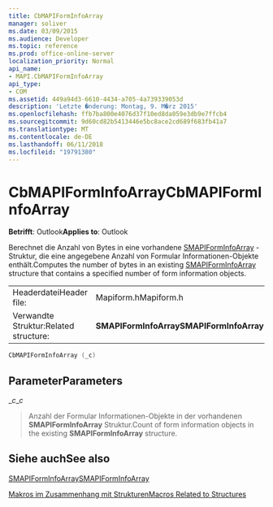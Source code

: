 ```yaml
---
title: CbMAPIFormInfoArray
manager: soliver
ms.date: 03/09/2015
ms.audience: Developer
ms.topic: reference
ms.prod: office-online-server
localization_priority: Normal
api_name:
- MAPI.CbMAPIFormInfoArray
api_type:
- COM
ms.assetid: 449a94d3-6610-4434-a705-4a739339053d
description: 'Letzte �nderung: Montag, 9. M�rz 2015'
ms.openlocfilehash: ffb7ba800e4076d37f10ed8da059e3db9e7ffcb4
ms.sourcegitcommit: 9d60cd82b5413446e5bc8ace2cd689f683fb41a7
ms.translationtype: MT
ms.contentlocale: de-DE
ms.lasthandoff: 06/11/2018
ms.locfileid: "19791380"
---
```

# <a name="cbmapiforminfoarray"></a><span data-ttu-id="aef79-103">CbMAPIFormInfoArray</span><span class="sxs-lookup"><span data-stu-id="aef79-103">CbMAPIFormInfoArray</span></span>

  
  
<span data-ttu-id="aef79-104">**Betrifft**: Outlook</span><span class="sxs-lookup"><span data-stu-id="aef79-104">**Applies to**: Outlook</span></span> 
  
<span data-ttu-id="aef79-105">Berechnet die Anzahl von Bytes in eine vorhandene [SMAPIFormInfoArray](smapiforminfoarray.md) -Struktur, die eine angegebene Anzahl von Formular Informationen-Objekte enthält.</span><span class="sxs-lookup"><span data-stu-id="aef79-105">Computes the number of bytes in an existing [SMAPIFormInfoArray](smapiforminfoarray.md) structure that contains a specified number of form information objects.</span></span> 
  
|||
|:-----|:-----|
|<span data-ttu-id="aef79-106">Headerdatei</span><span class="sxs-lookup"><span data-stu-id="aef79-106">Header file:</span></span>  <br/> |<span data-ttu-id="aef79-107">Mapiform.h</span><span class="sxs-lookup"><span data-stu-id="aef79-107">Mapiform.h</span></span>  <br/> |
|<span data-ttu-id="aef79-108">Verwandte Struktur:</span><span class="sxs-lookup"><span data-stu-id="aef79-108">Related structure:</span></span>  <br/> |<span data-ttu-id="aef79-109">**SMAPIFormInfoArray**</span><span class="sxs-lookup"><span data-stu-id="aef79-109">**SMAPIFormInfoArray**</span></span> <br/> |
   
```cpp
CbMAPIFormInfoArray (_c)
```

## <a name="parameters"></a><span data-ttu-id="aef79-110">Parameter</span><span class="sxs-lookup"><span data-stu-id="aef79-110">Parameters</span></span>

 <span data-ttu-id="aef79-111">__c_</span><span class="sxs-lookup"><span data-stu-id="aef79-111">__c_</span></span>
  
> <span data-ttu-id="aef79-112">Anzahl der Formular Informationen-Objekte in der vorhandenen **SMAPIFormInfoArray** Struktur.</span><span class="sxs-lookup"><span data-stu-id="aef79-112">Count of form information objects in the existing **SMAPIFormInfoArray** structure.</span></span> 
    
## <a name="see-also"></a><span data-ttu-id="aef79-113">Siehe auch</span><span class="sxs-lookup"><span data-stu-id="aef79-113">See also</span></span>



[<span data-ttu-id="aef79-114">SMAPIFormInfoArray</span><span class="sxs-lookup"><span data-stu-id="aef79-114">SMAPIFormInfoArray</span></span>](smapiforminfoarray.md)


[<span data-ttu-id="aef79-115">Makros im Zusammenhang mit Strukturen</span><span class="sxs-lookup"><span data-stu-id="aef79-115">Macros Related to Structures</span></span>](macros-related-to-structures.md)

